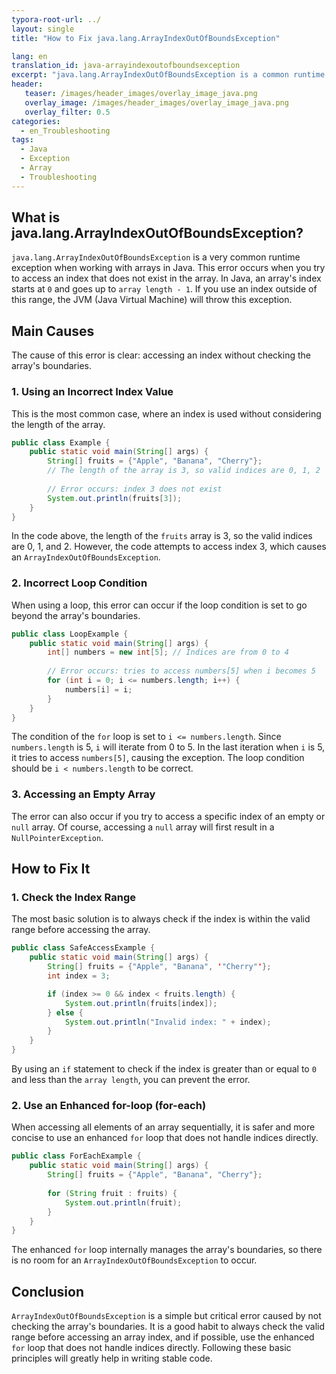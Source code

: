 ```yaml
---
typora-root-url: ../
layout: single
title: "How to Fix java.lang.ArrayIndexOutOfBoundsException"

lang: en
translation_id: java-arrayindexoutofboundsexception
excerpt: "java.lang.ArrayIndexOutOfBoundsException is a common runtime exception that occurs when you try to access an array with an invalid index. This article explains the causes of the error and how to fix it."
header:
   teaser: /images/header_images/overlay_image_java.png
   overlay_image: /images/header_images/overlay_image_java.png
   overlay_filter: 0.5
categories:
  - en_Troubleshooting
tags:
  - Java
  - Exception
  - Array
  - Troubleshooting
---
```


## What is java.lang.ArrayIndexOutOfBoundsException?

`java.lang.ArrayIndexOutOfBoundsException` is a very common runtime exception when working with arrays in Java.
This error occurs when you try to access an index that does not exist in the array.
In Java, an array's index starts at `0` and goes up to `array length - 1`.
If you use an index outside of this range, the JVM (Java Virtual Machine) will throw this exception.

## Main Causes

The cause of this error is clear: accessing an index without checking the array's boundaries.

### 1. Using an Incorrect Index Value

This is the most common case, where an index is used without considering the length of the array.

```java
public class Example {
    public static void main(String[] args) {
        String[] fruits = {"Apple", "Banana", "Cherry"};
        // The length of the array is 3, so valid indices are 0, 1, 2
        
        // Error occurs: index 3 does not exist
        System.out.println(fruits[3]); 
    }
}
```

In the code above, the length of the `fruits` array is 3, so the valid indices are 0, 1, and 2.
However, the code attempts to access index 3, which causes an `ArrayIndexOutOfBoundsException`.

### 2. Incorrect Loop Condition

When using a loop, this error can occur if the loop condition is set to go beyond the array's boundaries.

```java
public class LoopExample {
    public static void main(String[] args) {
        int[] numbers = new int[5]; // Indices are from 0 to 4
        
        // Error occurs: tries to access numbers[5] when i becomes 5
        for (int i = 0; i <= numbers.length; i++) {
            numbers[i] = i;
        }
    }
}
```

The condition of the `for` loop is set to `i <= numbers.length`.
Since `numbers.length` is 5, `i` will iterate from 0 to 5.
In the last iteration when `i` is 5, it tries to access `numbers[5]`, causing the exception.
The loop condition should be `i < numbers.length` to be correct.

### 3. Accessing an Empty Array

The error can also occur if you try to access a specific index of an empty or `null` array.
Of course, accessing a `null` array will first result in a `NullPointerException`.

## How to Fix It

### 1. Check the Index Range

The most basic solution is to always check if the index is within the valid range before accessing the array.

```java
public class SafeAccessExample {
    public static void main(String[] args) {
        String[] fruits = {"Apple", "Banana", '"Cherry"'};
        int index = 3;

        if (index >= 0 && index < fruits.length) {
            System.out.println(fruits[index]);
        } else {
            System.out.println("Invalid index: " + index);
        }
    }
}
```

By using an `if` statement to check if the index is greater than or equal to `0` and less than the `array length`, you can prevent the error.

### 2. Use an Enhanced for-loop (for-each)

When accessing all elements of an array sequentially, it is safer and more concise to use an enhanced `for` loop that does not handle indices directly.

```java
public class ForEachExample {
    public static void main(String[] args) {
        String[] fruits = {"Apple", "Banana", "Cherry"};
        
        for (String fruit : fruits) {
            System.out.println(fruit);
        }
    }
}
```

The enhanced `for` loop internally manages the array's boundaries, so there is no room for an `ArrayIndexOutOfBoundsException` to occur.

## Conclusion

`ArrayIndexOutOfBoundsException` is a simple but critical error caused by not checking the array's boundaries.
It is a good habit to always check the valid range before accessing an array index, and if possible, use the enhanced `for` loop that does not handle indices directly.
Following these basic principles will greatly help in writing stable code.
